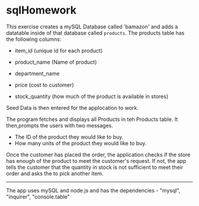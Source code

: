 # sqlHomework
This exercise creates a mySQL  Database called 'bamazon' and adds a datatable inside of that database called `products`.
The products table has the following columns:

   * item_id (unique id for each product)

   * product_name (Name of product)

   * department_name

   * price (cost to customer)

   * stock_quantity (how much of the product is available in stores)

Seed Data is then entered for the applocation to work. 

The program fetches and displays all Products in teh Products table.
It then,prompts the users with two messages.

   * The ID of the product they would like to buy.
   * How many units of the product they would like to buy.

Once the customer has placed the order, the application checks if the store has enough of the product to meet the customer's request.
If not, the app tells the customer that the quantity in stock is not sufficient to meet their order and asks the to pick another item. 


**********
The app uses mySQL and node.js and has the dependencies - "mysql", "inquirer", "console.table"

